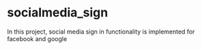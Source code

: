 # socialmedia_sign
In this project, social media sign in functionality is implemented for facebook and google
